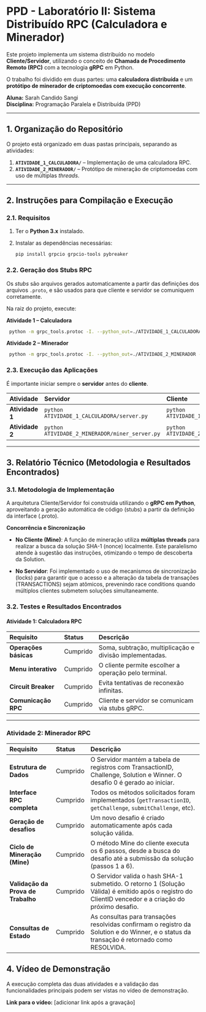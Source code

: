 # PPD - Laboratório II: Sistema Distribuído RPC (Calculadora e Minerador)

Este projeto implementa um sistema distribuído no modelo **Cliente/Servidor**, utilizando o conceito de **Chamada de Procedimento Remoto (RPC)** com a tecnologia **gRPC** em Python.  

O trabalho foi dividido em duas partes: uma **calculadora distribuída** e um **protótipo de minerador de criptomoedas com execução concorrente**.

**Aluna:** Sarah Candido Sangi  
**Disciplina:** Programação Paralela e Distribuída (PPD)

---

## 1. Organização do Repositório

O projeto está organizado em duas pastas principais, separando as atividades:

1. **`ATIVIDADE_1_CALCULADORA/`** – Implementação de uma calculadora RPC.  
2. **`ATIVIDADE_2_MINERADOR/`** – Protótipo de mineração de criptomoedas com uso de múltiplas *threads*.

---

## 2. Instruções para Compilação e Execução

### 2.1. Requisitos

1. Ter o **Python 3.x** instalado.  
2. Instalar as dependências necessárias:
      
    ```bash
    pip install grpcio grpcio-tools pybreaker
    ```

### 2.2. Geração dos Stubs RPC

Os *stubs* são arquivos gerados automaticamente a partir das definições dos arquivos `.proto`, e são usados para que cliente e servidor se comuniquem corretamente.

Na raiz do projeto, execute:

**Atividade 1 – Calculadora**
   
   ```bash
    python -m grpc_tools.protoc -I. --python_out=./ATIVIDADE_1_CALCULADORA --grpc_python_out=./ATIVIDADE_1_CALCULADORA ATIVIDADE_1_CALCULADORA/grpcCalc.proto
   ```
    
**Atividade 2 – Minerador**

   ```bash
    python -m grpc_tools.protoc -I. --python_out=./ATIVIDADE_2_MINERADOR --grpc_python_out=./ATIVIDADE_2_MINERADOR ATIVIDADE_2_MINERADOR/miner.proto
   ```

### 2.3. Execução das Aplicações

É importante iniciar sempre o **servidor** antes do **cliente**.

| Atividade | Servidor | Cliente |
|:-----------|:----------|:----------|
| **Atividade 1** | `python ATIVIDADE_1_CALCULADORA/server.py` | `python ATIVIDADE_1_CALCULADORA/client.py` |
| **Atividade 2** | `python ATIVIDADE_2_MINERADOR/miner_server.py` | `python ATIVIDADE_2_MINERADOR/miner_client.py` |

---

## 3. Relatório Técnico (Metodologia e Resultados Encontrados)

### 3.1. Metodologia de Implementação

A arquitetura Cliente/Servidor foi construída utilizando o **gRPC em Python**, aproveitando a geração automática de código (stubs) a partir da definição da interface (.proto).

**Concorrência e Sincronização**

 - **No Cliente (Mine)**: A função de mineração utiliza **múltiplas threads** para realizar a busca da solução SHA-1 (nonce) localmente. Este paralelismo atende à sugestão das instruções, otimizando o tempo de descoberta da Solution.

 - **No Servidor**: Foi implementado o uso de mecanismos de sincronização (locks) para garantir que o acesso e a alteração da tabela de transações (TRANSACTIONS) sejam atômicos, prevenindo race conditions quando múltiplos clientes submetem soluções simultaneamente.

### 3.2. Testes e Resultados Encontrados

#### Atividade 1: Calculadora RPC

| Requisito | Status | Descrição |
|:-----------|:--------|:-----------|
| **Operações básicas** | Cumprido | Soma, subtração, multiplicação e divisão implementadas.|
| **Menu interativo** | Cumprido | O cliente permite escolher a operação pelo terminal. |
| **Circuit Breaker** | Cumprido | Evita tentativas de reconexão infinitas. |
| **Comunicação RPC** | Cumprido | Cliente e servidor se comunicam via stubs gRPC. |

---

### Atividade 2: Minerador RPC

| Requisito | Status | Descrição |
|:-----------|:--------|:-----------|
| **Estrutura de Dados** | Cumprido | O Servidor mantém a tabela de registros com TransactionID, Challenge, Solution e Winner. O desafio 0 é gerado ao iniciar. |
| **Interface RPC completa** | Cumprido | Todos os métodos solicitados foram implementados (`getTransactionID`, `getChallenge`, `submitChallenge`, etc). |
| **Geração de desafios** | Cumprido | Um novo desafio é criado automaticamente após cada solução válida. |
| **Ciclo de Mineração (Mine)** | Cumprido |O método Mine do cliente executa os 6 passos, desde a busca do desafio até a submissão da solução (passos 1 a 6). |
| **Validação da Prova de Trabalho** | Cumprido | O Servidor valida o hash SHA-1 submetido. O retorno 1 (Solução Válida) é emitido após o registro do ClientID vencedor e a criação do próximo desafio. |
| **Consultas de Estado** | Cumprido | As consultas para transações resolvidas confirmam o registro da Solution e do Winner, e o status da transação é retornado como RESOLVIDA. |


## 4. Vídeo de Demonstração

A execução completa das duas atividades e a validação das funcionalidades principais podem ser vistas no vídeo de demonstração.

**Link para o vídeo:** [adicionar link após a gravação]

